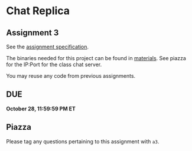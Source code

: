 # Chat Replica
## Assignment 3
See the [assignment specification](https://www.cs.umd.edu/class/fall2022/cmsc417/assignments/3.pdf).

The binaries needed for this project can be found in [materials](https://gitlab.cs.umd.edu/cmsc417-bobby-f22/all/materials/-/tree/main/assignment3/). See piazza for the IP:Port for the class chat server.


You may reuse any code from previous assignments.

## DUE
**October 28, 11:59:59 PM ET**

## Piazza
Please tag any questions pertaining to this assignment with `a3`.

